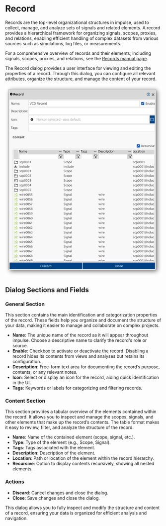 <!--1107-->
# Record
Records are the top-level organizational structures in impulse, used to collect, manage, and analyze sets of signals and related elements. A record provides a hierarchical framework for organizing signals, scopes, proxies, and relations, enabling efficient handling of complex datasets from various sources such as simulations, log files, or measurements.

For a comprehensive overview of records and their elements, including signals, scopes, proxies, and relations, see the [Records manual page](../impulse-manual/7_records.md).

The Record dialog provides a user interface for viewing and editing the properties of a record. Through this dialog, you can configure all relevant attributes, organize the structure, and manage the content of your record.

![](images/ss_record_dialog1.png)

## Dialog Sections and Fields

### General Section
This section contains the main identification and categorization properties of the record. These fields help you organize and document the structure of your data, making it easier to manage and collaborate on complex projects.

- **Name**: The unique name of the record as it will appear throughout impulse. Choose a descriptive name to clarify the record's role or source.
- **Enable**: Checkbox to activate or deactivate the record. Disabling a record hides its contents from views and analyses but retains its configuration.
- **Description**: Free-form text area for documenting the record’s purpose, contents, or any relevant notes.
- **Icon**: Select or display an icon for the record, aiding quick identification in the UI.
- **Tags**: Keywords or labels for categorizing and filtering records.

### Content Section
This section provides a tabular overview of the elements contained within the record. It allows you to inspect and manage the scopes, signals, and other elements that make up the record’s contents. The table format makes it easy to review, filter, and analyze the structure of the record.

- **Name**: Name of the contained element (scope, signal, etc.).
- **Type**: Type of the element (e.g., Scope, Signal).
- **Tags**: Tags associated with the element.
- **Description**: Description of the element.
- **Location**: Path or location of the element within the record hierarchy.
- **Recursive**: Option to display contents recursively, showing all nested elements.

### Actions
- **Discard**: Cancel changes and close the dialog.
- **Close**: Save changes and close the dialog.

This dialog allows you to fully inspect and modify the structure and content of a record, ensuring your data is organized for efficient analysis and navigation.
